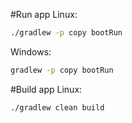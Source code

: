 #Run app
Linux:
```bash
./gradlew -p copy bootRun
```
Windows:
```cmd
gradlew -p copy bootRun
```

#Build app
Linux:
```bash
./gradlew clean build
```


